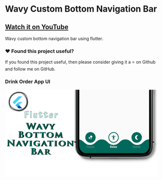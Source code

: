 # Wavy Custom Bottom Navigation Bar

## [Watch it on YouTube]()


Wavy custom bottom navigation bar using flutter.

### :heart: Found this project useful?

If you found this project useful, then please consider giving it a :star: on Github and follow me on GitHub.

### Drink Order App UI

![App UI](/bottomnav.png)

